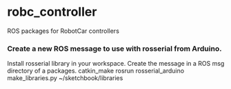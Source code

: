 # robc_controller
ROS packages for RobotCar controllers


### Create a new ROS message to use with rosserial from Arduino.

Install rosserial library in your workspace.
Create the message in a ROS msg directory of a packages.
catkin_make
rosrun rosserial_arduino make_libraries.py ~/sketchbook/libraries


